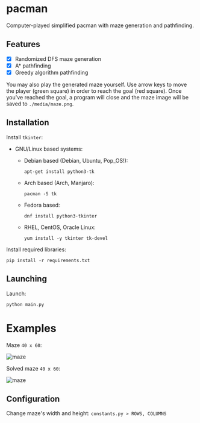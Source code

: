 # pacman
Computer-played simplified pacman with maze generation and pathfinding.

## Features
- [X] Randomized DFS maze generation
- [X] A* pathfinding
- [X] Greedy algorithm pathfinding

You may also play the generated maze yourself. Use arrow keys to move the player (green square) in order to reach the goal (red square).
Once you've reached the goal, a program will close and the maze image will be saved to ``./media/maze.png``.


## Installation
Install `tkinter`:

- GNU/Linux based systems:
  - Debian based (Debian, Ubuntu, Pop\_OS!):
    
    ```
    apt-get install python3-tk
    ```
  - Arch based (Arch, Manjaro):
    
    ```
    pacman -S tk
    ```
  - Fedora based:
    
    ```
    dnf install python3-tkinter
    ```
    
  - RHEL, CentOS, Oracle Linux:

    ```
    yum install -y tkinter tk-devel
    ```

Install required libraries:

```
pip install -r requirements.txt
```


## Launching
Launch:
```
python main.py
```


# Examples
Maze `40 x 60`:

![maze](images/maze_empty.png)

Solved maze `40 x 60`:

![maze](images/maze_solved.png)


## Configuration
Change maze's width and height: `constants.py > ROWS, COLUMNS`

